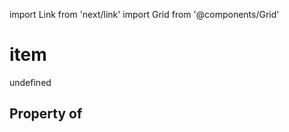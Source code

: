 import Link from 'next/link'
import Grid from '@components/Grid'

# item

undefined

## Property of



